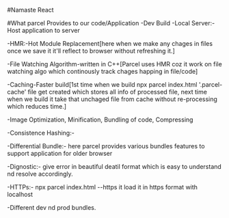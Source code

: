 #Namaste React

#What parcel Provides to our code/Application
-Dev Build
-Local Server:-Host application to server

-HMR:-Hot Module Replacement[here when we make any chages in files once we save it it'll reflect to browser without refreshing it.]

-File Watching Algorithm-written in C++[Parcel uses HMR coz it work on file watching algo which continously track chages happing in file/code]

-Caching-Faster build[1st time when we build npx parcel index.html '.parcel-cache' file get created which stores all info of processed file, next time when we build it take that unchaged file from cache without re-processing which reduces time.]

-Image Optimization, Minification, Bundling of code, Compressing

-Consistence Hashing:-

-Differential Bundle:- here parcel provides various bundles features to support application for older browser

-Dignostic:- give error in beautiful deatil format which is easy to understand nd resolve accordingly.

-HTTPs:- npx parcel index.html --https it load it in https format with localhost

-Different dev nd prod bundles.

